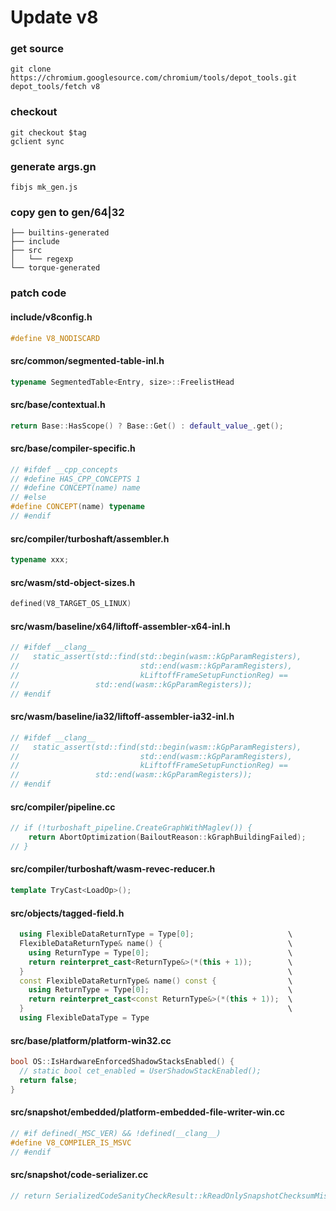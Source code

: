 # Update v8

### get source
```
git clone https://chromium.googlesource.com/chromium/tools/depot_tools.git
depot_tools/fetch v8 
```
### checkout
```
git checkout $tag
gclient sync
```

### generate args.gn
```
fibjs mk_gen.js
```

### copy gen to gen/64|32
```
├── builtins-generated
├── include
├── src
│   └── regexp
└── torque-generated
```

### patch code
#### include/v8config.h
```cpp
#define V8_NODISCARD
```
#### src/common/segmented-table-inl.h
```cpp
typename SegmentedTable<Entry, size>::FreelistHead
```
#### src/base/contextual.h
```cpp
return Base::HasScope() ? Base::Get() : default_value_.get();
```
#### src/base/compiler-specific.h
```cpp
// #ifdef __cpp_concepts
// #define HAS_CPP_CONCEPTS 1
// #define CONCEPT(name) name
// #else
#define CONCEPT(name) typename
// #endif
```
#### src/compiler/turboshaft/assembler.h
```cpp
typename xxx;
```
#### src/wasm/std-object-sizes.h
```cpp
defined(V8_TARGET_OS_LINUX)
```
#### src/wasm/baseline/x64/liftoff-assembler-x64-inl.h
```cpp
// #ifdef __clang__
//   static_assert(std::find(std::begin(wasm::kGpParamRegisters),
//                           std::end(wasm::kGpParamRegisters),
//                           kLiftoffFrameSetupFunctionReg) ==
//                 std::end(wasm::kGpParamRegisters));
// #endif
```
#### src/wasm/baseline/ia32/liftoff-assembler-ia32-inl.h
```cpp
// #ifdef __clang__
//   static_assert(std::find(std::begin(wasm::kGpParamRegisters),
//                           std::end(wasm::kGpParamRegisters),
//                           kLiftoffFrameSetupFunctionReg) ==
//                 std::end(wasm::kGpParamRegisters));
// #endif
```
#### src/compiler/pipeline.cc
```cpp
// if (!turboshaft_pipeline.CreateGraphWithMaglev()) {
    return AbortOptimization(BailoutReason::kGraphBuildingFailed);
// }
```
#### src/compiler/turboshaft/wasm-revec-reducer.h
```cpp
template TryCast<LoadOp>();
```
#### src/objects/tagged-field.h
```cpp
  using FlexibleDataReturnType = Type[0];                     \
  FlexibleDataReturnType& name() {                            \
    using ReturnType = Type[0];                               \
    return reinterpret_cast<ReturnType&>(*(this + 1));        \
  }                                                           \
  const FlexibleDataReturnType& name() const {                \
    using ReturnType = Type[0];                               \
    return reinterpret_cast<const ReturnType&>(*(this + 1));  \
  }                                                           \
  using FlexibleDataType = Type
```
#### src/base/platform/platform-win32.cc
```cpp
bool OS::IsHardwareEnforcedShadowStacksEnabled() {
  // static bool cet_enabled = UserShadowStackEnabled();
  return false;
}
```
#### src/snapshot/embedded/platform-embedded-file-writer-win.cc
```cpp
// #if defined(_MSC_VER) && !defined(__clang__)
#define V8_COMPILER_IS_MSVC
// #endif
```
#### src/snapshot/code-serializer.cc
```cpp
// return SerializedCodeSanityCheckResult::kReadOnlySnapshotChecksumMismatch;
```

